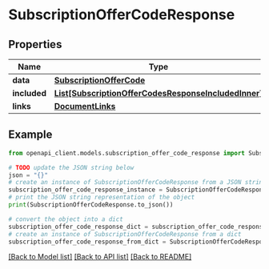 # SubscriptionOfferCodeResponse


## Properties

Name | Type | Description | Notes
------------ | ------------- | ------------- | -------------
**data** | [**SubscriptionOfferCode**](SubscriptionOfferCode.md) |  | 
**included** | [**List[SubscriptionOfferCodesResponseIncludedInner]**](SubscriptionOfferCodesResponseIncludedInner.md) |  | [optional] 
**links** | [**DocumentLinks**](DocumentLinks.md) |  | 

## Example

```python
from openapi_client.models.subscription_offer_code_response import SubscriptionOfferCodeResponse

# TODO update the JSON string below
json = "{}"
# create an instance of SubscriptionOfferCodeResponse from a JSON string
subscription_offer_code_response_instance = SubscriptionOfferCodeResponse.from_json(json)
# print the JSON string representation of the object
print(SubscriptionOfferCodeResponse.to_json())

# convert the object into a dict
subscription_offer_code_response_dict = subscription_offer_code_response_instance.to_dict()
# create an instance of SubscriptionOfferCodeResponse from a dict
subscription_offer_code_response_from_dict = SubscriptionOfferCodeResponse.from_dict(subscription_offer_code_response_dict)
```
[[Back to Model list]](../README.md#documentation-for-models) [[Back to API list]](../README.md#documentation-for-api-endpoints) [[Back to README]](../README.md)


